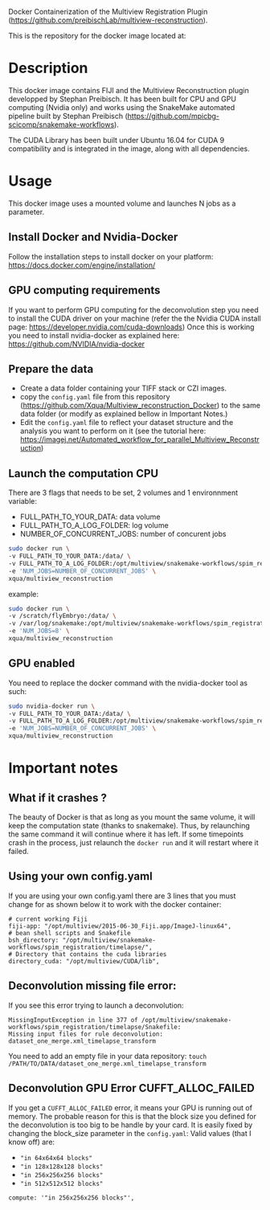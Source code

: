 Docker Containerization of the Multiview Registration Plugin (https://github.com/preibischLab/multiview-reconstruction).

This is the repository for the docker image located at:

# Description
This docker image contains FIJI and the Multiview Reconstruction plugin developped by Stephan Preibisch. It has been built for CPU and GPU computing (Nvidia only) and works using the SnakeMake automated pipeline built by Stephan Preibisch (https://github.com/mpicbg-scicomp/snakemake-workflows).

The CUDA Library has been built under Ubuntu 16.04 for CUDA 9 compatibility and is integrated in the image, along with all dependencies.

# Usage

This docker image uses a mounted volume and launches N jobs as a parameter.

## Install Docker and Nvidia-Docker
Follow the installation steps to install docker on your platform: https://docs.docker.com/engine/installation/

## GPU computing requirements
If you want to perform GPU computing for the deconvolution step you need to install the CUDA driver on your machine (refer the the Nvidia CUDA install page: https://developer.nvidia.com/cuda-downloads)
Once this is working you need to install nvidia-docker as explained here: https://github.com/NVIDIA/nvidia-docker

## Prepare the data
- Create a data folder containing your TIFF stack or CZI images.
- copy the `config.yaml` file from this repository (https://github.com/Xqua/Multiview_reconstruction_Docker) to the same data folder (or modify as explained bellow in Important Notes.)
- Edit the `config.yaml` file to reflect your dataset structure and the analysis you want to perform on it (see the tutorial here: https://imagej.net/Automated_workflow_for_parallel_Multiview_Reconstruction)

## Launch the computation CPU
There are 3 flags that needs to be set, 2 volumes and 1 environnment variable:
- FULL_PATH_TO_YOUR_DATA:    data volume
- FULL_PATH_TO_A_LOG_FOLDER: log volume
- NUMBER_OF_CONCURRENT_JOBS: number of concurent jobs

```bash
sudo docker run \
-v FULL_PATH_TO_YOUR_DATA:/data/ \
-v FULL_PATH_TO_A_LOG_FOLDER:/opt/multiview/snakemake-workflows/spim_registration/timelapse/.snakemake/log/ \
-e 'NUM_JOBS=NUMBER_OF_CONCURRENT_JOBS' \
xqua/multiview_reconstruction
```
example:

```bash
sudo docker run \
-v /scratch/flyEmbryo:/data/ \
-v /var/log/snakemake:/opt/multiview/snakemake-workflows/spim_registration/timelapse/.snakemake/log/ \
-e 'NUM_JOBS=8' \
xqua/multiview_reconstruction
```

## GPU enabled
You need to replace the docker command with the nvidia-docker tool as such:

```bash
sudo nvidia-docker run \
-v FULL_PATH_TO_YOUR_DATA:/data/ \
-v FULL_PATH_TO_A_LOG_FOLDER:/opt/multiview/snakemake-workflows/spim_registration/timelapse/.snakemake/log/ \
-e 'NUM_JOBS=NUMBER_OF_CONCURRENT_JOBS' \
xqua/multiview_reconstruction
```

# Important notes

## What if it crashes ?
The beauty of Docker is that as long as you mount the same volume, it will keep the computation state (thanks to snakemake). Thus, by relaunching the same command it will continue where it has left. If some timepoints crash in the process, just relaunch the `docker run` and it will restart where it failed.

## Using your own config.yaml

If you are using your own config.yaml there are 3 lines that you must change for as shown below it to work with the docker container:
```
# current working Fiji
fiji-app: "/opt/multiview/2015-06-30_Fiji.app/ImageJ-linux64",
# bean shell scripts and Snakefile
bsh_directory: "/opt/multiview/snakemake-workflows/spim_registration/timelapse/",
# Directory that contains the cuda libraries
directory_cuda: "/opt/multiview/CUDA/lib",
```

## Deconvolution missing file error:
If you see this error trying to launch a deconvolution:
```
MissingInputException in line 377 of /opt/multiview/snakemake-workflows/spim_registration/timelapse/Snakefile:
Missing input files for rule deconvolution:
dataset_one_merge.xml_timelapse_transform
```

You need to add an empty file in your data repository:
`touch /PATH/TO/DATA/dataset_one_merge.xml_timelapse_transform`

## Deconvolution GPU Error CUFFT_ALLOC_FAILED

If you get a `CUFFT_ALLOC_FAILED` error, it means your GPU is running out of memory. The probable reason for this is that the block size you defined for the deconvolution is too big to be handle by your card. It is easily fixed by changing the block_size parameter in the `config.yaml`:
Valid values (that I know off) are:
- `"in 64x64x64 blocks"`
- `"in 128x128x128 blocks"`
- `"in 256x256x256 blocks"`
- `"in 512x512x512 blocks"`

```
compute: '"in 256x256x256 blocks"',
```
